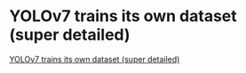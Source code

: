# YOLOv7 trains its own dataset (super detailed)
[YOLOv7 trains its own dataset (super detailed)](https://aiwithcloud.com/2022/09/15/yolov7_trains_its_own_dataset_super_detailed/)